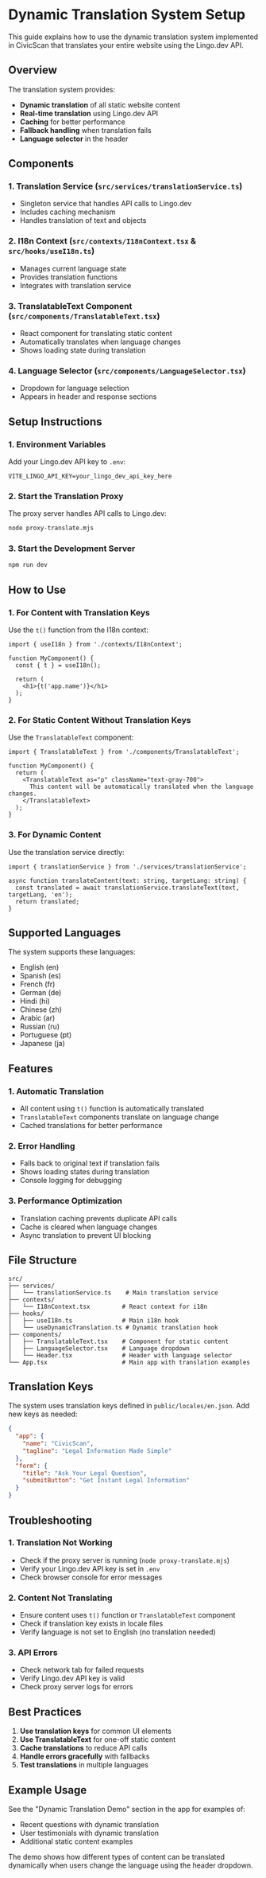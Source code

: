 # Dynamic Translation System Setup

This guide explains how to use the dynamic translation system implemented in CivicScan that translates your entire website using the Lingo.dev API.

## Overview

The translation system provides:
- **Dynamic translation** of all static website content
- **Real-time translation** using Lingo.dev API
- **Caching** for better performance
- **Fallback handling** when translation fails
- **Language selector** in the header

## Components

### 1. Translation Service (`src/services/translationService.ts`)
- Singleton service that handles API calls to Lingo.dev
- Includes caching mechanism
- Handles translation of text and objects

### 2. I18n Context (`src/contexts/I18nContext.tsx` & `src/hooks/useI18n.ts`)
- Manages current language state
- Provides translation functions
- Integrates with translation service

### 3. TranslatableText Component (`src/components/TranslatableText.tsx`)
- React component for translating static content
- Automatically translates when language changes
- Shows loading state during translation

### 4. Language Selector (`src/components/LanguageSelector.tsx`)
- Dropdown for language selection
- Appears in header and response sections

## Setup Instructions

### 1. Environment Variables
Add your Lingo.dev API key to `.env`:
```env
VITE_LINGO_API_KEY=your_lingo_dev_api_key_here
```

### 2. Start the Translation Proxy
The proxy server handles API calls to Lingo.dev:
```bash
node proxy-translate.mjs
```

### 3. Start the Development Server
```bash
npm run dev
```

## How to Use

### 1. For Content with Translation Keys
Use the `t()` function from the I18n context:
```tsx
import { useI18n } from './contexts/I18nContext';

function MyComponent() {
  const { t } = useI18n();
  
  return (
    <h1>{t('app.name')}</h1>
  );
}
```

### 2. For Static Content Without Translation Keys
Use the `TranslatableText` component:
```tsx
import { TranslatableText } from './components/TranslatableText';

function MyComponent() {
  return (
    <TranslatableText as="p" className="text-gray-700">
      This content will be automatically translated when the language changes.
    </TranslatableText>
  );
}
```

### 3. For Dynamic Content
Use the translation service directly:
```tsx
import { translationService } from './services/translationService';

async function translateContent(text: string, targetLang: string) {
  const translated = await translationService.translateText(text, targetLang, 'en');
  return translated;
}
```

## Supported Languages

The system supports these languages:
- English (en)
- Spanish (es)
- French (fr)
- German (de)
- Hindi (hi)
- Chinese (zh)
- Arabic (ar)
- Russian (ru)
- Portuguese (pt)
- Japanese (ja)

## Features

### 1. Automatic Translation
- All content using `t()` function is automatically translated
- `TranslatableText` components translate on language change
- Cached translations for better performance

### 2. Error Handling
- Falls back to original text if translation fails
- Shows loading states during translation
- Console logging for debugging

### 3. Performance Optimization
- Translation caching prevents duplicate API calls
- Cache is cleared when language changes
- Async translation to prevent UI blocking

## File Structure

```
src/
├── services/
│   └── translationService.ts    # Main translation service
├── contexts/
│   └── I18nContext.tsx         # React context for i18n
├── hooks/
│   ├── useI18n.ts              # Main i18n hook
│   └── useDynamicTranslation.ts # Dynamic translation hook
├── components/
│   ├── TranslatableText.tsx    # Component for static content
│   ├── LanguageSelector.tsx    # Language dropdown
│   └── Header.tsx              # Header with language selector
└── App.tsx                     # Main app with translation examples
```

## Translation Keys

The system uses translation keys defined in `public/locales/en.json`. Add new keys as needed:

```json
{
  "app": {
    "name": "CivicScan",
    "tagline": "Legal Information Made Simple"
  },
  "form": {
    "title": "Ask Your Legal Question",
    "submitButton": "Get Instant Legal Information"
  }
}
```

## Troubleshooting

### 1. Translation Not Working
- Check if the proxy server is running (`node proxy-translate.mjs`)
- Verify your Lingo.dev API key is set in `.env`
- Check browser console for error messages

### 2. Content Not Translating
- Ensure content uses `t()` function or `TranslatableText` component
- Check if translation key exists in locale files
- Verify language is not set to English (no translation needed)

### 3. API Errors
- Check network tab for failed requests
- Verify Lingo.dev API key is valid
- Check proxy server logs for errors

## Best Practices

1. **Use translation keys** for common UI elements
2. **Use TranslatableText** for one-off static content
3. **Cache translations** to reduce API calls
4. **Handle errors gracefully** with fallbacks
5. **Test translations** in multiple languages

## Example Usage

See the "Dynamic Translation Demo" section in the app for examples of:
- Recent questions with dynamic translation
- User testimonials with dynamic translation
- Additional static content examples

The demo shows how different types of content can be translated dynamically when users change the language using the header dropdown. 